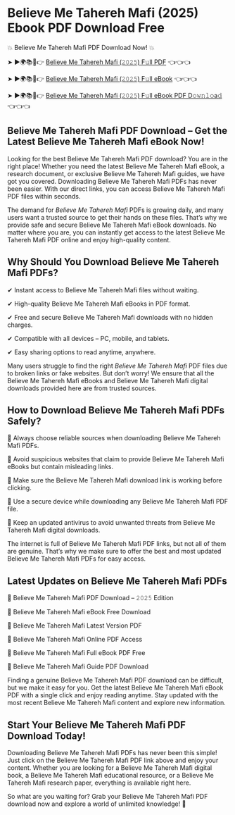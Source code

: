 # Believe Me Tahereh Mafi (2025) Ebook PDF Download Free

💥 Believe Me Tahereh Mafi PDF Download Now! 💥

➤ ►🌍📚📱👉 [Believe Me Tahereh Mafi (𝟸𝟶𝟸𝟻) F𝚞ll PDF](https://getpdf.xyz/believe-me-tahereh-mafi) 👈👈👈


➤ ►🌍📚📱👉 [Believe Me Tahereh Mafi (𝟸𝟶𝟸𝟻) F𝚞ll eBook](https://getpdf.xyz/believe-me-tahereh-mafi) 👈👈👈


➤ ►🌍📚📱👉 [Believe Me Tahereh Mafi (𝟸𝟶𝟸𝟻) F𝚞ll eBook PDF D𝚘𝚠𝚗𝚕𝚘a𝚍](https://getpdf.xyz/believe-me-tahereh-mafi) 👈👈👈


## Believe Me Tahereh Mafi PDF Download – Get the Latest Believe Me Tahereh Mafi eBook Now!

Looking for the best Believe Me Tahereh Mafi PDF download? You are in the right place! Whether you need the latest Believe Me Tahereh Mafi eBook, a research document, or exclusive Believe Me Tahereh Mafi guides, we have got you covered. Downloading Believe Me Tahereh Mafi PDFs has never been easier. With our direct links, you can access Believe Me Tahereh Mafi PDF files within seconds.

The demand for *Believe Me Tahereh Mafi* PDFs is growing daily, and many users want a trusted source to get their hands on these files. That’s why we provide safe and secure Believe Me Tahereh Mafi eBook downloads. No matter where you are, you can instantly get access to the latest Believe Me Tahereh Mafi PDF online and enjoy high-quality content.

## Why Should You Download Believe Me Tahereh Mafi PDFs?

✔ Instant access to Believe Me Tahereh Mafi files without waiting.

✔ High-quality Believe Me Tahereh Mafi eBooks in PDF format.

✔ Free and secure Believe Me Tahereh Mafi downloads with no hidden charges.

✔ Compatible with all devices – PC, mobile, and tablets.

✔ Easy sharing options to read anytime, anywhere.

Many users struggle to find the right *Believe Me Tahereh Mafi* PDF files due to broken links or fake websites. But don’t worry! We ensure that all the Believe Me Tahereh Mafi eBooks and Believe Me Tahereh Mafi digital downloads provided here are from trusted sources.

## How to Download Believe Me Tahereh Mafi PDFs Safely?

📌 Always choose reliable sources when downloading Believe Me Tahereh Mafi PDFs.

📌 Avoid suspicious websites that claim to provide Believe Me Tahereh Mafi eBooks but contain misleading links.

📌 Make sure the Believe Me Tahereh Mafi download link is working before clicking.

📌 Use a secure device while downloading any Believe Me Tahereh Mafi PDF file.

📌 Keep an updated antivirus to avoid unwanted threats from Believe Me Tahereh Mafi digital downloads.

The internet is full of Believe Me Tahereh Mafi PDF links, but not all of them are genuine. That’s why we make sure to offer the best and most updated Believe Me Tahereh Mafi PDFs for easy access.

## Latest Updates on Believe Me Tahereh Mafi PDFs

🔹 Believe Me Tahereh Mafi PDF Download – 𝟸𝟶𝟸𝟻 Edition

🔹 Believe Me Tahereh Mafi eBook Free Download

🔹 Believe Me Tahereh Mafi Latest Version PDF

🔹 Believe Me Tahereh Mafi Online PDF Access

🔹 Believe Me Tahereh Mafi Full eBook PDF Free

🔹 Believe Me Tahereh Mafi Guide PDF Download

Finding a genuine Believe Me Tahereh Mafi PDF download can be difficult, but we make it easy for you. Get the latest Believe Me Tahereh Mafi eBook PDF with a single click and enjoy reading anytime. Stay updated with the most recent Believe Me Tahereh Mafi content and explore new information.

## Start Your Believe Me Tahereh Mafi PDF Download Today!

Downloading Believe Me Tahereh Mafi PDFs has never been this simple! Just click on the Believe Me Tahereh Mafi PDF link above and enjoy your content. Whether you are looking for a Believe Me Tahereh Mafi digital book, a Believe Me Tahereh Mafi educational resource, or a Believe Me Tahereh Mafi research paper, everything is available right here.

So what are you waiting for? Grab your Believe Me Tahereh Mafi PDF download now and explore a world of unlimited knowledge! 🚀
